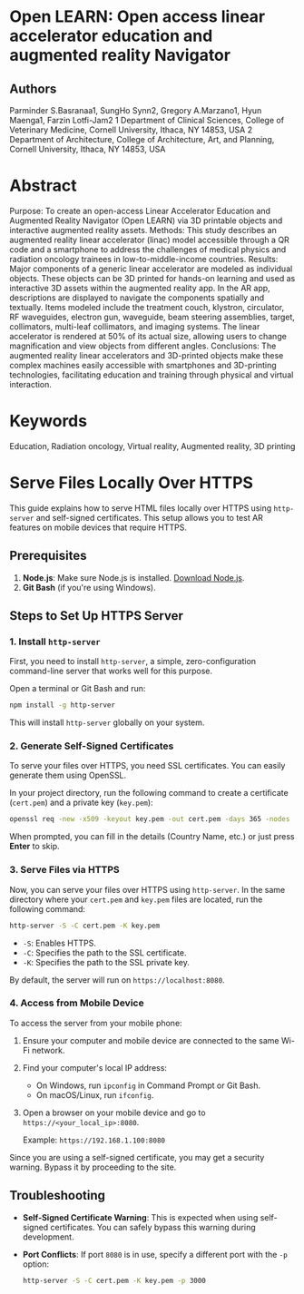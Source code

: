# Open LEARN: Open access linear accelerator education and augmented reality Navigator

## Authors

Parminder S.Basranaa1, SungHo Synn2, Gregory A.Marzano1, Hyun Maenga1, Farzin Lotfi-Jam2
1 Department of Clinical Sciences, College of Veterinary Medicine, Cornell University, Ithaca, NY 14853, USA
2 Department of Architecture, College of Architecture, Art, and Planning, Cornell University, Ithaca, NY 14853, USA

# Abstract
Purpose: To create an open-access Linear Accelerator Education and Augmented Reality Navigator (Open LEARN) via 3D printable objects and interactive augmented reality assets.
Methods: This study describes an augmented reality linear accelerator (linac) model accessible through a QR code and a smartphone to address the challenges of medical physics and radiation oncology trainees in low-to-middle-income countries.
Results: Major components of a generic linear accelerator are modeled as individual objects. These objects can be 3D printed for hands-on learning and used as interactive 3D assets within the augmented reality app. In the AR app, descriptions are displayed to navigate the components spatially and textually. Items modeled include the treatment couch, klystron, circulator, RF waveguides, electron gun, waveguide, beam steering assemblies, target, collimators, multi-leaf collimators, and imaging systems. The linear accelerator is rendered at 50% of its actual size, allowing users to change magnification and view objects from different angles.
Conclusions: The augmented reality linear accelerators and 3D-printed objects make these complex machines easily accessible with smartphones and 3D-printing technologies, facilitating education and training through physical and virtual interaction.

# Keywords
Education, Radiation oncology, Virtual reality, Augmented reality, 3D printing

# Serve Files Locally Over HTTPS

This guide explains how to serve HTML files locally over HTTPS using `http-server` and self-signed certificates. This setup allows you to test AR features on mobile devices that require HTTPS.

## Prerequisites

1. **Node.js**: Make sure Node.js is installed. [Download Node.js](https://nodejs.org/).
2. **Git Bash** (if you're using Windows).

## Steps to Set Up HTTPS Server

### 1. Install `http-server`

First, you need to install `http-server`, a simple, zero-configuration command-line server that works well for this purpose.

Open a terminal or Git Bash and run:

```bash
npm install -g http-server
```

This will install `http-server` globally on your system.

### 2. Generate Self-Signed Certificates

To serve your files over HTTPS, you need SSL certificates. You can easily generate them using OpenSSL.

In your project directory, run the following command to create a certificate (`cert.pem`) and a private key (`key.pem`):

```bash
openssl req -new -x509 -keyout key.pem -out cert.pem -days 365 -nodes
```

When prompted, you can fill in the details (Country Name, etc.) or just press **Enter** to skip.

### 3. Serve Files via HTTPS

Now, you can serve your files over HTTPS using `http-server`. In the same directory where your `cert.pem` and `key.pem` files are located, run the following command:

```bash
http-server -S -C cert.pem -K key.pem
```

- `-S`: Enables HTTPS.
- `-C`: Specifies the path to the SSL certificate.
- `-K`: Specifies the path to the SSL private key.

By default, the server will run on `https://localhost:8080`.

### 4. Access from Mobile Device

To access the server from your mobile phone:

1. Ensure your computer and mobile device are connected to the same Wi-Fi network.
2. Find your computer's local IP address:
   - On Windows, run `ipconfig` in Command Prompt or Git Bash.
   - On macOS/Linux, run `ifconfig`.
3. Open a browser on your mobile device and go to `https://<your_local_ip>:8080`.
   
   Example: `https://192.168.1.100:8080`

Since you are using a self-signed certificate, you may get a security warning. Bypass it by proceeding to the site.

## Troubleshooting

- **Self-Signed Certificate Warning**: This is expected when using self-signed certificates. You can safely bypass this warning during development.
- **Port Conflicts**: If port `8080` is in use, specify a different port with the `-p` option:

  ```bash
  http-server -S -C cert.pem -K key.pem -p 3000
  ```
